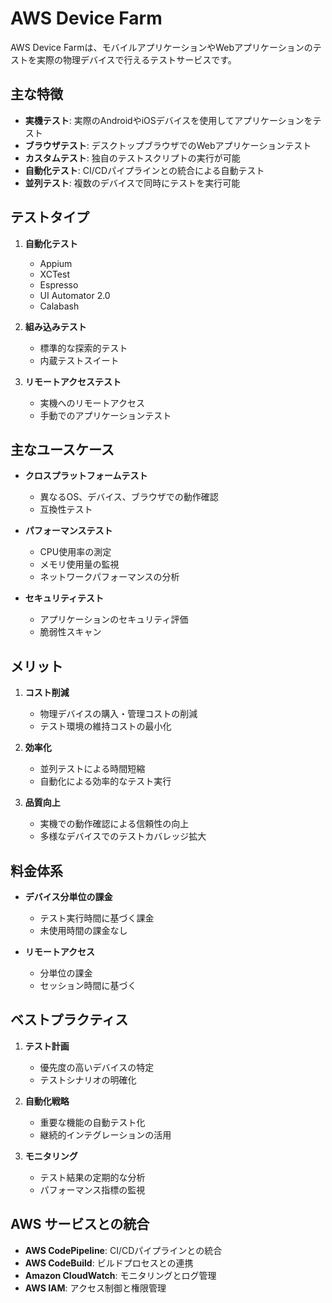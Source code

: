 # AWS Device Farm

AWS Device Farmは、モバイルアプリケーションやWebアプリケーションのテストを実際の物理デバイスで行えるテストサービスです。

## 主な特徴

- **実機テスト**: 実際のAndroidやiOSデバイスを使用してアプリケーションをテスト
- **ブラウザテスト**: デスクトップブラウザでのWebアプリケーションテスト
- **カスタムテスト**: 独自のテストスクリプトの実行が可能
- **自動化テスト**: CI/CDパイプラインとの統合による自動テスト
- **並列テスト**: 複数のデバイスで同時にテストを実行可能

## テストタイプ

1. **自動化テスト**
   - Appium
   - XCTest
   - Espresso
   - UI Automator 2.0
   - Calabash

2. **組み込みテスト**
   - 標準的な探索的テスト
   - 内蔵テストスイート

3. **リモートアクセステスト**
   - 実機へのリモートアクセス
   - 手動でのアプリケーションテスト

## 主なユースケース

- **クロスプラットフォームテスト**
  - 異なるOS、デバイス、ブラウザでの動作確認
  - 互換性テスト

- **パフォーマンステスト**
  - CPU使用率の測定
  - メモリ使用量の監視
  - ネットワークパフォーマンスの分析

- **セキュリティテスト**
  - アプリケーションのセキュリティ評価
  - 脆弱性スキャン

## メリット

1. **コスト削減**
   - 物理デバイスの購入・管理コストの削減
   - テスト環境の維持コストの最小化

2. **効率化**
   - 並列テストによる時間短縮
   - 自動化による効率的なテスト実行

3. **品質向上**
   - 実機での動作確認による信頼性の向上
   - 多様なデバイスでのテストカバレッジ拡大

## 料金体系

- **デバイス分単位の課金**
  - テスト実行時間に基づく課金
  - 未使用時間の課金なし

- **リモートアクセス**
  - 分単位の課金
  - セッション時間に基づく

## ベストプラクティス

1. **テスト計画**
   - 優先度の高いデバイスの特定
   - テストシナリオの明確化

2. **自動化戦略**
   - 重要な機能の自動テスト化
   - 継続的インテグレーションの活用

3. **モニタリング**
   - テスト結果の定期的な分析
   - パフォーマンス指標の監視

## AWS サービスとの統合

- **AWS CodePipeline**: CI/CDパイプラインとの統合
- **AWS CodeBuild**: ビルドプロセスとの連携
- **Amazon CloudWatch**: モニタリングとログ管理
- **AWS IAM**: アクセス制御と権限管理
